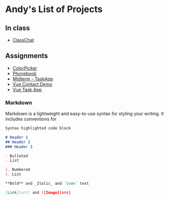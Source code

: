 # Andy's List of Projects

## In class
- [ClassChat](https://ericnygma.github.io/DMD4470/inclass/class-roster/)

## Assignments
- [ColorPicker](https://ericnygma.github.io/DMD4470/color-picker/)
- [Phonebook](https://ericnygma.github.io/DMD4470/phonebook-v3/)
- [Midterm - TaskApp](https://ericnygma.github.io/DMD4470/taskcardapp/)
- [Vue Contact Demo](https://ericnygma.github.io/DMD4470/vue-demo/)
- [Vue Task App](https://ericnygma.github.io/DMD4470/vuetaskcard/)

### Markdown

Markdown is a lightweight and easy-to-use syntax for styling your writing. It includes conventions for

```markdown
Syntax highlighted code block

# Header 1
## Header 2
### Header 3

- Bulleted
- List

1. Numbered
2. List

**Bold** and _Italic_ and `Code` text

[Link](url) and ![Image](src)
```



